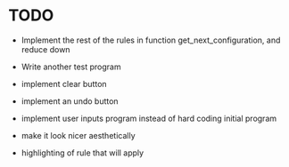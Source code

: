 

# TODO

- Implement the rest of the rules in function get_next_configuration, and reduce down

- Write another test program

- implement clear button

- implement an undo button

- implement user inputs program instead of hard coding initial program

- make it look nicer aesthetically

- highlighting of rule that will apply